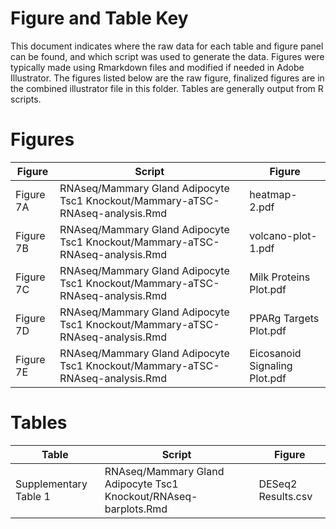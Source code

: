 Figure and Table Key
====================

This document indicates where the raw data for each table and figure panel can be found, and which script was used to generate the data.  Figures were typically made using Rmarkdown files and modified if needed in Adobe Illustrator.  The figures listed below are the raw figure, finalized figures are in the combined illustrator file in this folder.  Tables are generally output from R scripts.

# Figures

| Figure | Script | Figure |
| ------ | ------ | ------ |
| Figure 7A | RNAseq/Mammary Gland Adipocyte Tsc1 Knockout/Mammary-aTSC-RNAseq-analysis.Rmd | heatmap-2.pdf |
| Figure 7B | RNAseq/Mammary Gland Adipocyte Tsc1 Knockout/Mammary-aTSC-RNAseq-analysis.Rmd | volcano-plot-1.pdf |
| Figure 7C | RNAseq/Mammary Gland Adipocyte Tsc1 Knockout/Mammary-aTSC-RNAseq-analysis.Rmd | Milk Proteins Plot.pdf |
| Figure 7D | RNAseq/Mammary Gland Adipocyte Tsc1 Knockout/Mammary-aTSC-RNAseq-analysis.Rmd | PPARg Targets Plot.pdf |
| Figure 7E | RNAseq/Mammary Gland Adipocyte Tsc1 Knockout/Mammary-aTSC-RNAseq-analysis.Rmd | Eicosanoid Signaling Plot.pdf |

# Tables 

| Table | Script | Figure |
| ------ | ------ | ------ |
| Supplementary Table 1 | RNAseq/Mammary Gland Adipocyte Tsc1 Knockout/RNAseq-barplots.Rmd | DESeq2 Results.csv|